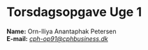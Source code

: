 # Torsdagsopgave Uge 1

**Name:** Orn-Iliya Anantaphak Petersen\
**E-mail:** *cph-op91@cphbusiness.dk*
